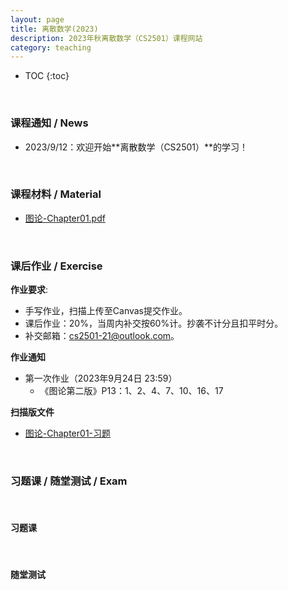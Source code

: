 ```yaml
---
layout: page
title: 离散数学(2023)
description: 2023年秋离散数学（CS2501）课程网站
category: teaching
---
```


<head>
    <script src="https://cdn.mathjax.org/mathjax/latest/MathJax.js?config=TeX-AMS-MML_HTMLorMML" type="text/javascript"></script>
    <script type="text/x-mathjax-config">
        MathJax.Hub.Config({
            tex2jax: {
            skipTags: ['script', 'noscript', 'style', 'textarea', 'pre'],
            inlineMath: [['$','$']]
            }
        });
    </script>
</head>

* TOC
{:toc}

<br/>

### 课程通知 / News

- 2023/9/12：欢迎开始**离散数学（CS2501）**的学习！

<br/>

### 课程材料 / Material

- [图论-Chapter01.pdf](/assets/course/2023/cs2501/离散数学-图论-Chapter01.pdf)

<br/>

### 课后作业 / Exercise

**作业要求**:
- 手写作业，扫描上传至Canvas提交作业。
- 课后作业：20%，当周内补交按60%计。抄袭不计分且扣平时分。
- 补交邮箱：cs2501-21@outlook.com。


**作业通知**
- 第一次作业（2023年9月24日 23:59）
  - 《图论第二版》P13：1、2、4、7、10、16、17

**扫描版文件**
- [图论-Chapter01-习题](/assets/course/2023/cs2501/图论-Chapter01-习题.pdf)

<br/>

### 习题课 / 随堂测试 / Exam

<br/>

#### 习题课

<br/>

#### 随堂测试
